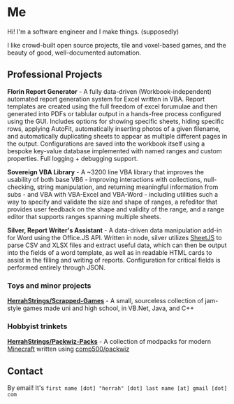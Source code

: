 # Me

Hi! I'm a software engineer and I make things. (supposedly)

I like crowd-built open source projects, tile and voxel-based games, and the beauty of good, well-documented automation.

## Professional Projects

**Florin Report Generator** - A fully data-driven (Workbook-independent) automated report generation system for Excel written in VBA. Report templates are created using the full freedom of excel forumulae and then generated into PDFs or tablular output in a hands-free process configured using the GUI. Includes options for showing specific sheets, hiding specific rows, applying AutoFit, automatically inserting photos of a given filename, and automatically duplicating sheets to appear as multiple different pages in the output. Configurations are saved into the workbook itself using a bespoke key-value database implemented with named ranges and custom properties. Full logging + debugging support.

**Sovereign VBA Library** - A \~3200 line VBA library that improves the usability of both base VB6 - improving interactions with collections, null-checking, string manipulation, and returning meaningful information from subs - and VBA with VBA-Excel and VBA-Word - including utilities such a way to specify and validate the size and shape of ranges, a refeditor that provides user feedback on the shape and validity of the range, and a range editor that supports ranges spanning multiple sheets.

**Silver, Report Writer's Assistant** - A data-driven data manipulation add-in for Word using the Office.JS API. Written in node, silver utilizes [SheetJS](https://github.com/SheetJS/sheetjs) to parse CSV and XLSX files and extract useful data, which can then be output into the fields of a word template, as well as in readable HTML cards to assist in the filling and writing of reports. Configuration for critical fields is performed entirely through JSON.

### Toys and minor projects

[**HerrahStrings/Scrapped-Games**](./scrapped-games) - A small, sourceless collection of jam-style games made uni and high school, in VB.Net, Java, and C++

### Hobbyist trinkets

[**HerrahStrings/Packwiz-Packs**](./packwiz-packs) - A collection of modpacks for modern [Minecraft](https://www.minecraft.net) written using [comp500/packwiz](https://github.com/comp500/packwiz)

## Contact

By email! It's `first name [dot] "herrah" [dot] last name [at] gmail [dot] com`
